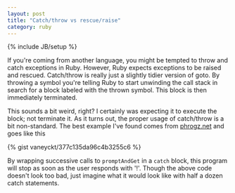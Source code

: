 ```yaml
---
layout: post
title: "Catch/throw vs rescue/raise"
category: ruby
---
```

{% include JB/setup %}

If you're coming from another language, you might be tempted to throw and catch exceptions in Ruby. However, Ruby expects exceptions to be raised and rescued. Catch/throw is really just a slightly tidier version of goto. By throwing a symbol you're telling Ruby to start unwinding the call stack in search for a block labeled with the thrown symbol. This block is then immediately terminated.

This sounds a bit weird, right? I certainly was expecting it to execute the block; not terminate it. As it turns out, the proper usage of catch/throw is a bit non-standard. The best example I've found comes from [phrogz.net](http://phrogz.net/programmingruby/tut_exceptions.html) and goes like this

{% gist vaneyckt/377c135da96c4b3255c6 %}

By wrapping successive calls to `promptAndGet` in a `catch` block, this program will stop as soon as the user responds with '!'. Though the above code doesn't look too bad, just imagine what it would look like with half a dozen catch statements.
